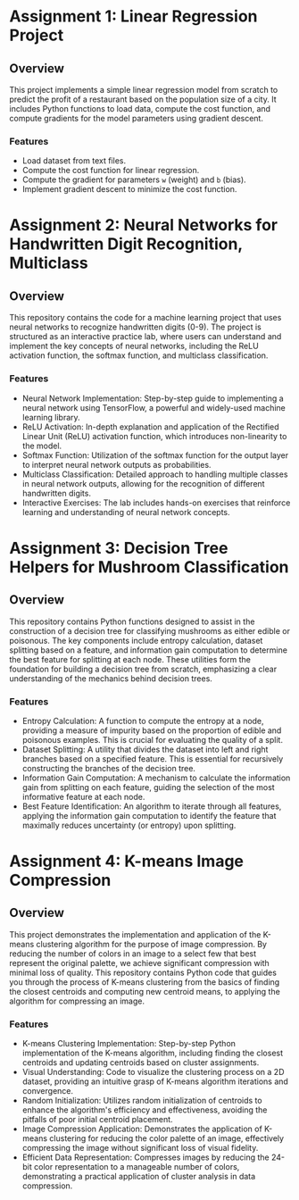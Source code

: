 # Assignment 1: Linear Regression Project

## Overview

This project implements a simple linear regression model from scratch to predict the profit of a restaurant based on the population size of a city. It includes Python functions to load data, compute the cost function, and compute gradients for the model parameters using gradient descent.

### Features

- Load dataset from text files.
- Compute the cost function for linear regression.
- Compute the gradient for parameters `w` (weight) and `b` (bias).
- Implement gradient descent to minimize the cost function.


# Assignment 2: Neural Networks for Handwritten Digit Recognition, Multiclass


## Overview

This repository contains the code for a machine learning project that uses neural networks to recognize handwritten digits (0-9). The project is structured as an interactive practice lab, where users can understand and implement the key concepts of neural networks, including the ReLU activation function, the softmax function, and multiclass classification.

### Features
- Neural Network Implementation: Step-by-step guide to implementing a neural network using TensorFlow, a powerful and widely-used machine learning library.
- ReLU Activation: In-depth explanation and application of the Rectified Linear Unit (ReLU) activation function, which introduces non-linearity to the model.
- Softmax Function: Utilization of the softmax function for the output layer to interpret neural network outputs as probabilities.
- Multiclass Classification: Detailed approach to handling multiple classes in neural network outputs, allowing for the recognition of different handwritten digits.
- Interactive Exercises: The lab includes hands-on exercises that reinforce learning and understanding of neural network concepts.

# Assignment 3: Decision Tree Helpers for Mushroom Classification

## Overview

This repository contains Python functions designed to assist in the construction of a decision tree for classifying mushrooms as either edible or poisonous. The key components include entropy calculation, dataset splitting based on a feature, and information gain computation to determine the best feature for splitting at each node. These utilities form the foundation for building a decision tree from scratch, emphasizing a clear understanding of the mechanics behind decision trees.

### Features
- Entropy Calculation: A function to compute the entropy at a node, providing a measure of impurity based on the proportion of edible and poisonous examples. This is crucial for evaluating the quality of a split.
- Dataset Splitting: A utility that divides the dataset into left and right branches based on a specified feature. This is essential for recursively constructing the branches of the decision tree.
- Information Gain Computation: A mechanism to calculate the information gain from splitting on each feature, guiding the selection of the most informative feature at each node.
- Best Feature Identification: An algorithm to iterate through all features, applying the information gain computation to identify the feature that maximally reduces uncertainty (or entropy) upon splitting.

  
# Assignment 4: K-means Image Compression

## Overview

This project demonstrates the implementation and application of the K-means clustering algorithm for the purpose of image compression. By reducing the number of colors in an image to a select few that best represent the original palette, we achieve significant compression with minimal loss of quality. This repository contains Python code that guides you through the process of K-means clustering from the basics of finding the closest centroids and computing new centroid means, to applying the algorithm for compressing an image.

### Features
- K-means Clustering Implementation: Step-by-step Python implementation of the K-means algorithm, including finding the closest centroids and updating centroids based on cluster assignments.
- Visual Understanding: Code to visualize the clustering process on a 2D dataset, providing an intuitive grasp of K-means algorithm iterations and convergence.
- Random Initialization: Utilizes random initialization of centroids to enhance the algorithm's efficiency and effectiveness, avoiding the pitfalls of poor initial centroid placement.
- Image Compression Application: Demonstrates the application of K-means clustering for reducing the color palette of an image, effectively compressing the image without significant loss of visual fidelity.
- Efficient Data Representation: Compresses images by reducing the 24-bit color representation to a manageable number of colors, demonstrating a practical application of cluster analysis in data compression.
